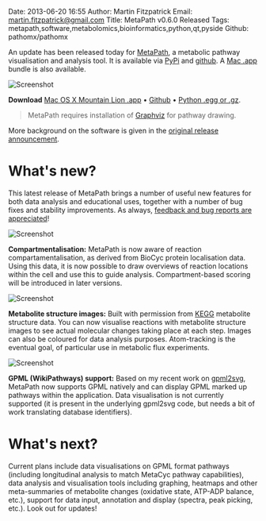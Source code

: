 Date: 2013-06-20 16:55
Author: Martin Fitzpatrick
Email: martin.fitzpatrick@gmail.com
Title: MetaPath v0.6.0 Released	
Tags: metapath,software,metabolomics,bioinformatics,python,qt,pyside
Github: pathomx/pathomx

An update has been released today for [MetaPath][metapath-github], a metabolic pathway visualisation and analysis tool. It is available  via [PyPi][metapath-pypi] and [github][metapath-github]. A [Mac .app][metapath-macapp] bundle is also available.

<!-- PELICAN_END_SUMMARY -->

![Screenshot](/images/software/metapath_0.6.0_screenshot.png)

**Download** [Mac OS X Mountain Lion .app][metapath-macapp] &bull; [Github][metapath-github] &bull; [Python .egg or .gz][metapath-pypi].

> MetaPath requires installation of [Graphviz][graphviz] for pathway drawing.

More background on the software is given in the [original release announcement][metapath-release-initial].

# What's new?

This latest release of MetaPath brings a number of useful new features for both data analysis and educational uses, together with a number of bug fixes and stability improvements. As always, [feedback and bug reports are appreciated][metapath-github-issues]!

![Screenshot](/images/software/metapath_0.6.0_screenshot-1.png)

**Compartmentalisation:** MetaPath is now aware of reaction compartamentalisation, as derived from BioCyc protein localisation data. Using this data, it is now possible to draw overviews of reaction locations within the cell and use this to guide analysis. Compartment-based scoring will be introduced in later versions.

![Screenshot](/images/software/metapath_0.6.0_screenshot-2.png)

**Metabolite structure images:** Built with permission from [KEGG][kegg] metabolite structure data. You can now visualise reactions with metabolite structure images to see actual molecular changes taking place at each step. Images can also be coloured for data analysis purposes. Atom-tracking is the eventual goal, of particular use in metabolic flux experiments.

![Screenshot](/images/software/metapath_0.6.0_screenshot-3.png)

**GPML (WikiPathways) support:** Based on my recent work on [gpml2svg][gpml2svg], MetaPath now supports GPML natively and can display GPML marked up pathways within the application. Data visualisation is not currently supported (it is present in the underlying gpml2svg code, but needs a bit of work translating database identifiers).

# What's next?

Current plans include data visualisations on GPML format pathways (including longitudinal analysis to match MetaCyc pathway capabilities), data analysis and visualisation tools including graphing, heatmaps and other meta-summaries of metabolite changes (oxidative state, ATP-ADP balance, etc.), support for data input, annotation and display (spectra, peak picking, etc.). Look out for updates!
 
[metapath-github]: https://github.com/mfitzp/metapath
[metapath-github-issues]: https://github.com/mfitzp/metapath/issues
[metacyc]: http://metacyc.org
[metapath-macapp]: http://download.pathomx.org/Pathomx-latest.dmg?no-cache
[metapath-pypi]: https://pypi.python.org/pypi/metapath
[graphviz]: http://www.graphviz.org/
[metapath-release-initial]: http://martinfitzpatrick.name/article/metapath-v0.5.1-released
[kegg]: http://kegg.jp/
[gpml2svg]: http://martinfitzpatrick.name/article/gpml2svg-a-command-line-svg-renderer-for-gpml-pathways-released
